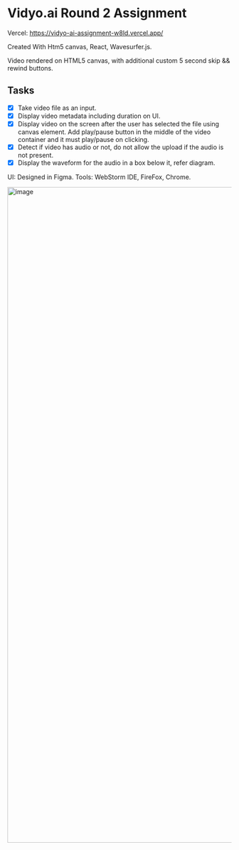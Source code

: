 # Vidyo.ai Round 2 Assignment

Vercel: https://vidyo-ai-assignment-w8ld.vercel.app/

Created With Htm5 canvas, React, Wavesurfer.js. 

Video rendered on HTML5 canvas, with additional custom 5 second skip && rewind buttons. 

## Tasks

- [X] Take video file as an input.
- [X] Display video metadata including duration on UI.
- [X] Display video on the screen after the user has selected the file using canvas element. Add play/pause button in the middle of the video container and it must play/pause on clicking.
- [X] Detect if video has audio or not, do not allow the upload if the audio is not present.
- [X] Display the waveform for the audio in a box below it, refer diagram.

UI: Designed in Figma. Tools: WebStorm IDE, FireFox, Chrome.

<img width="1470" alt="image" src="https://github.com/alwinsDen/VidyoAI-assignment/assets/75517758/ed44f803-7c37-4c54-915a-d99c28baaa38">
